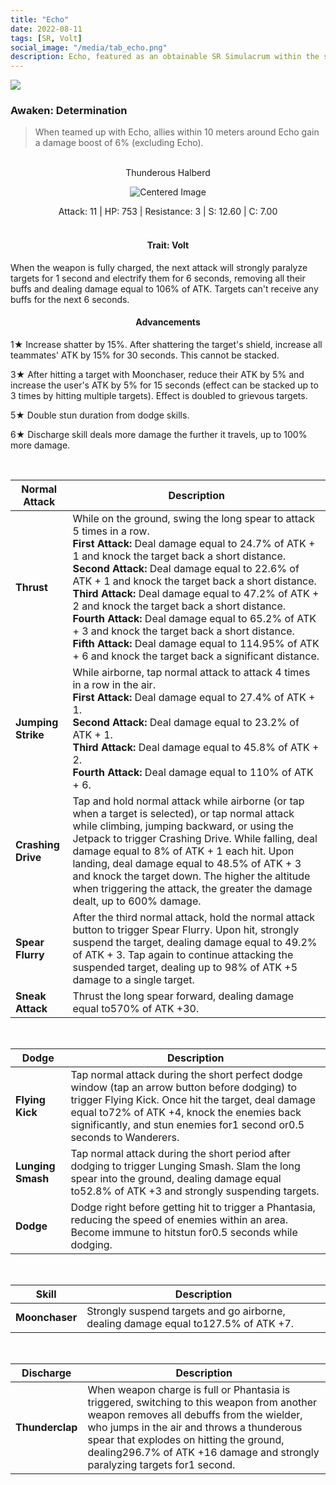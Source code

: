 ```yaml
---
title: "Echo"
date: 2022-08-11
tags: [SR, Volt]
social_image: "/media/tab_echo.png"
description: Echo, featured as an obtainable SR Simulacrum within the simulacrum system, associated with the weapon Thunderous Halberd.
---
```


![](https://i.postimg.cc/NFhZ59XS/Simulacrum-Echo-Prototype.webp)

### Awaken: Determination

> When teamed up with Echo, allies within 10 meters around Echo gain a damage boost of 6% (excluding Echo).

</br>

<center>
Thunderous Halberd
</center>
<p align="center">
<img src="https://i.postimg.cc/XvzZ53Q9/Icon-Weapon-Thunderous-Halberd.webp" alt="Centered Image">
</p>
<center>
Attack: 11 | HP: 753 | Resistance: 3 | S: 12.60 | C: 7.00
</center>

</br>

<h4 style="text-align: center;"> Trait: Volt </h4>

When the weapon is fully charged, the next attack will strongly paralyze targets for 1 second and electrify them for 6 seconds, removing all their buffs and dealing damage equal to 106% of ATK. Targets can't receive any buffs for the next 6 seconds.

<h4 style="text-align: center;"> Advancements </h4>

1★ Increase shatter by 15%. After shattering the target's shield, increase all teammates' ATK by 15% for 30 seconds. This cannot be stacked.

3★ After hitting a target with Moonchaser, reduce their ATK by 5% and increase the user's ATK by 5% for 15 seconds (effect can be stacked up to 3 times by hitting multiple targets). Effect is doubled to grievous targets.

5★ Double stun duration from dodge skills.

6★ Discharge skill deals more damage the further it travels, up to 100% more damage.

</br>

| Normal Attack      | Description                                                                                                                                                                                                                                                                                                                                                                                                                                                                                                                                                                                                                       |
| ------------------ | --------------------------------------------------------------------------------------------------------------------------------------------------------------------------------------------------------------------------------------------------------------------------------------------------------------------------------------------------------------------------------------------------------------------------------------------------------------------------------------------------------------------------------------------------------------------------------------------------------------------------------- |
| **Thrust**         | While on the ground, swing the long spear to attack 5 times in a row. </br> **First Attack:** Deal damage equal to 24.7% of ATK + 1 and knock the target back a short distance. </br> **Second Attack:** Deal damage equal to 22.6% of ATK + 1 and knock the target back a short distance. </br> **Third Attack:** Deal damage equal to 47.2% of ATK + 2 and knock the target back a short distance. </br> **Fourth Attack:** Deal damage equal to 65.2% of ATK + 3 and knock the target back a short distance. </br> **Fifth Attack:** Deal damage equal to 114.95% of ATK + 6 and knock the target back a significant distance. |
| **Jumping Strike** | While airborne, tap normal attack to attack 4 times in a row in the air. </br> **First Attack:** Deal damage equal to 27.4% of ATK + 1. </br> **Second Attack:** Deal damage equal to 23.2% of ATK + 1. </br> **Third Attack:** Deal damage equal to 45.8% of ATK + 2. </br> **Fourth Attack:** Deal damage equal to 110% of ATK + 6.                                                                                                                                                                                                                                                                                             |
| **Crashing Drive** | Tap and hold normal attack while airborne (or tap when a target is selected), or tap normal attack while climbing, jumping backward, or using the Jetpack to trigger Crashing Drive. While falling, deal damage equal to 8% of ATK + 1 each hit. Upon landing, deal damage equal to 48.5% of ATK + 3 and knock the target down. The higher the altitude when triggering the attack, the greater the damage dealt, up to 600% damage.                                                                                                                                                                                              |
| **Spear Flurry**   | After the third normal attack, hold the normal attack button to trigger Spear Flurry. Upon hit, strongly suspend the target, dealing damage equal to 49.2% of ATK + 3. Tap again to continue attacking the suspended target, dealing up to 98% of ATK +5 damage to a single target.                                                                                                                                                                                                                                                                                                                                               |
| **Sneak Attack**   | Thrust the long spear forward, dealing damage equal to570% of ATK +30.                                                                                                                                                                                                                                                                                                                                                                                                                                                                                                                                                            |

</br>

| Dodge             | Description                                                                                                                                                                                                                                                                 |
| ----------------- | --------------------------------------------------------------------------------------------------------------------------------------------------------------------------------------------------------------------------------------------------------------------------- |
| **Flying Kick**   | Tap normal attack during the short perfect dodge window (tap an arrow button before dodging) to trigger Flying Kick. Once hit the target, deal damage equal to72% of ATK +4, knock the enemies back significantly, and stun enemies for1 second or0.5 seconds to Wanderers. |
| **Lunging Smash** | Tap normal attack during the short period after dodging to trigger Lunging Smash. Slam the long spear into the ground, dealing damage equal to52.8% of ATK +3 and strongly suspending targets.                                                                              |
| **Dodge**         | Dodge right before getting hit to trigger a Phantasia, reducing the speed of enemies within an area. Become immune to hitstun for0.5 seconds while dodging.                                                                                                                 |

</br>

| Skill          | Description                                                                        |
| -------------- | ---------------------------------------------------------------------------------- |
| **Moonchaser** | Strongly suspend targets and go airborne, dealing damage equal to127.5% of ATK +7. |

</br>

| Discharge       | Description                                                                                                                                                                                                                                                                                                   |
| --------------- | ------------------------------------------------------------------------------------------------------------------------------------------------------------------------------------------------------------------------------------------------------------------------------------------------------------- |
| **Thunderclap** | When weapon charge is full or Phantasia is triggered, switching to this weapon from another weapon removes all debuffs from the wielder, who jumps in the air and throws a thunderous spear that explodes on hitting the ground, dealing296.7% of ATK +16 damage and strongly paralyzing targets for1 second. |
